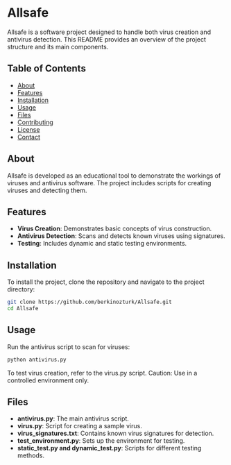 # Allsafe

Allsafe is a software project designed to handle both virus creation and antivirus detection. This README provides an overview of the project structure and its main components.

## Table of Contents

- [About](#about)
- [Features](#features)
- [Installation](#installation)
- [Usage](#usage)
- [Files](#files)
- [Contributing](#contributing)
- [License](#license)
- [Contact](#contact)

## About

Allsafe is developed as an educational tool to demonstrate the workings of viruses and antivirus software. The project includes scripts for creating viruses and detecting them.

## Features

- **Virus Creation**: Demonstrates basic concepts of virus construction.
- **Antivirus Detection**: Scans and detects known viruses using signatures.
- **Testing**: Includes dynamic and static testing environments.

## Installation

To install the project, clone the repository and navigate to the project directory:

```bash
git clone https://github.com/berkinozturk/Allsafe.git
cd Allsafe
```

## Usage
Run the antivirus script to scan for viruses:

```bash
python antivirus.py
```

To test virus creation, refer to the virus.py script. Caution: Use in a controlled environment only.

## Files

- **antivirus.py**: The main antivirus script.
- **virus.py**: Script for creating a sample virus.
- **virus_signatures.txt**: Contains known virus signatures for detection.
- **test_environment.py**: Sets up the environment for testing.
- **static_test.py and dynamic_test.py**: Scripts for different testing methods.

